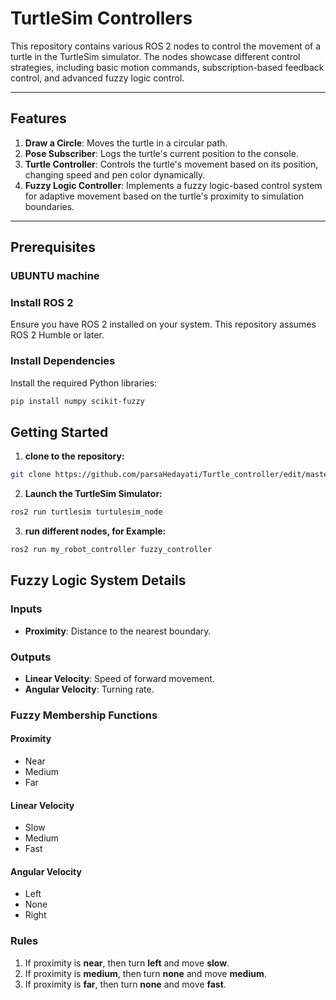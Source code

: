 # TurtleSim Controllers

This repository contains various ROS 2 nodes to control the movement of a turtle in the TurtleSim simulator. The nodes showcase different control strategies, including basic motion commands, subscription-based feedback control, and advanced fuzzy logic control.

---

## Features

1. **Draw a Circle**: Moves the turtle in a circular path.
2. **Pose Subscriber**: Logs the turtle's current position to the console.
3. **Turtle Controller**: Controls the turtle's movement based on its position, changing speed and pen color dynamically.
4. **Fuzzy Logic Controller**: Implements a fuzzy logic-based control system for adaptive movement based on the turtle's proximity to simulation boundaries.

---

## Prerequisites
### UBUNTU machine

### Install ROS 2
Ensure you have ROS 2 installed on your system. This repository assumes ROS 2 Humble or later.

### Install Dependencies
Install the required Python libraries:
```bash
pip install numpy scikit-fuzzy

```
## Getting Started
1. **clone to the repository:**
 ```bash
git clone https://github.com/parsaHedayati/Turtle_controller/edit/master

```
2. **Launch the TurtleSim Simulator:**
```bash
ros2 run turtlesim turtulesim_node

```
3. **run different nodes, for Example:**
```bash
ros2 run my_robot_controller fuzzy_controller

```

## Fuzzy Logic System Details

### Inputs
- **Proximity**: Distance to the nearest boundary.

### Outputs
- **Linear Velocity**: Speed of forward movement.
- **Angular Velocity**: Turning rate.

### Fuzzy Membership Functions

#### Proximity
- Near
- Medium
- Far

#### Linear Velocity
- Slow
- Medium
- Fast

#### Angular Velocity
- Left
- None
- Right

### Rules
1. If proximity is **near**, then turn **left** and move **slow**.
2. If proximity is **medium**, then turn **none** and move **medium**.
3. If proximity is **far**, then turn **none** and move **fast**.


